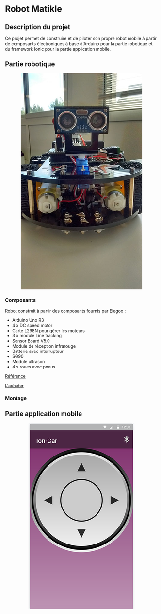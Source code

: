 # Robot Matikle

## Description du projet

Ce projet permet de construire et de piloter son propre robot mobile à partir de composants électroniques à base d'Arduino pour la partie robotique et du framework Ionic pour la partie application mobile.

## Partie robotique

<p align="center">
<img src="Robot_Matikle.jpg" alt="Robot Matikle">
</p>

### Composants

Robot construit à partir des composants fournis par Elegoo :
- Arduino Uno R3
- 4 x DC speed motor
- Carte L298N pour gérer les moteurs
- 3 x module Line tracking
- Sensor Board V5.0
- Module de réception infrarouge
- Batterie avec interrupteur
- SG90
- Module ultrason
- 4 x roues avec pneus

[Référence](http://www.elegoo.com/product/elegoo-uno-project-upgraded-smart-robot-car-kit-v2-0/)

[L'acheter](https://www.amazon.fr/Elegoo-Tutoriel-Bluetooth-Intelligent-Adolescent/dp/B01MCWW7UF/ref=sr_1_5?ie=UTF8&qid=1494435200&sr=8-5&keywords=elegoo)

### Montage



## Partie application mobile

<p align="center">
<img src="ioncar.png" alt="Application">
</p>
